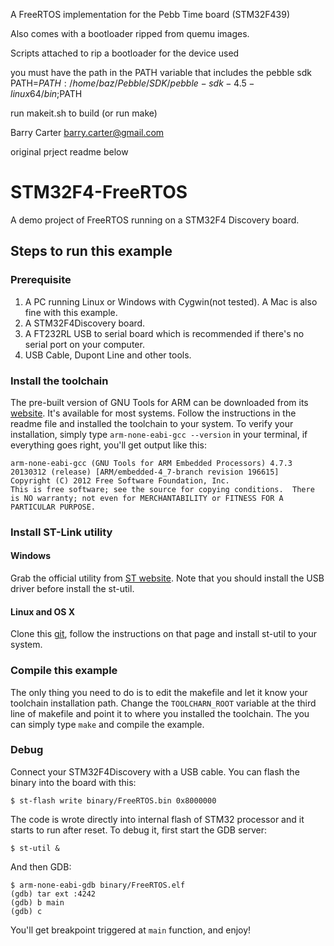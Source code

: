 A FreeRTOS implementation for the Pebb Time board (STM32F439)

Also comes with a bootloader ripped from quemu images.


Scripts attached to rip a bootloader for the device used

 you must have the path in the PATH variable that includes the pebble sdk
PATH=$PATH:/home/baz/Pebble/SDK/pebble-sdk-4.5-linux64/bin;$PATH

run makeit.sh to build (or run make)


Barry Carter
<barry.carter@gmail.com>




original prject readme below


# STM32F4-FreeRTOS

A demo project of FreeRTOS running on a STM32F4 Discovery board.

## Steps to run this example

### Prerequisite

1. A PC running Linux or Windows with Cygwin(not tested). A Mac is also fine with this example.
2. A STM32F4Discovery board.
3. A FT232RL USB to serial board which is recommended if there's no serial port on your computer.
4. USB Cable, Dupont Line and other tools.

### Install the toolchain

The pre-built version of GNU Tools for ARM can be downloaded from its [website](https://launchpad.net/gcc-arm-embedded). It's available for most systems. Follow the instructions in the readme file and installed the toolchain to your system. To verify your installation, simply type `arm-none-eabi-gcc --version` in your terminal, if everything goes right, you'll get output like this:

```
arm-none-eabi-gcc (GNU Tools for ARM Embedded Processors) 4.7.3 20130312 (release) [ARM/embedded-4_7-branch revision 196615]
Copyright (C) 2012 Free Software Foundation, Inc.
This is free software; see the source for copying conditions.  There is NO warranty; not even for MERCHANTABILITY or FITNESS FOR A PARTICULAR PURPOSE.
```

### Install ST-Link utility

#### Windows
Grab the official utility from [ST website](http://www.st.com/web/catalog/tools/FM146/CL1984/SC724/SS1677/PF251168). Note that you should install the USB driver before install the st-util.

#### Linux and OS X
Clone this [git](https://github.com/texane/stlink), follow the instructions on that page and install st-util to your system.

### Compile this example
The only thing you need to do is to edit the makefile and let it know your toolchain installation path. Change the `TOOLCHARN_ROOT` variable at the third line of makefile and point it to where you installed the toolchain. The you can simply type `make` and compile the example.

### Debug
Connect your STM32F4Discovery with a USB cable. You can flash the binary into the board with this:

`$ st-flash write binary/FreeRTOS.bin 0x8000000`

The code is wrote directly into internal flash of STM32 processor and it starts to run after reset. To debug it, first start the GDB server:

`$ st-util &`

And then GDB:

```
$ arm-none-eabi-gdb binary/FreeRTOS.elf
(gdb) tar ext :4242
(gdb) b main
(gdb) c
```

You'll get breakpoint triggered at `main` function, and enjoy!
